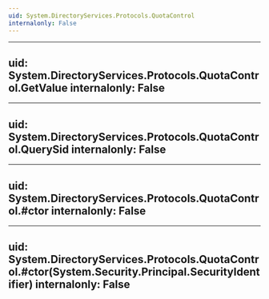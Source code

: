 ```yaml
---
uid: System.DirectoryServices.Protocols.QuotaControl
internalonly: False
---
```


---
uid: System.DirectoryServices.Protocols.QuotaControl.GetValue
internalonly: False
---

---
uid: System.DirectoryServices.Protocols.QuotaControl.QuerySid
internalonly: False
---

---
uid: System.DirectoryServices.Protocols.QuotaControl.#ctor
internalonly: False
---

---
uid: System.DirectoryServices.Protocols.QuotaControl.#ctor(System.Security.Principal.SecurityIdentifier)
internalonly: False
---
